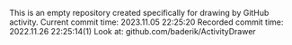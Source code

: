 This is an empty repository created specifically for drawing by GitHub activity.
Current commit time: 2023.11.05 22:25:20
Recorded commit time: 2022.11.26 22:25:14(1)
Look at: github.com/baderik/ActivityDrawer
